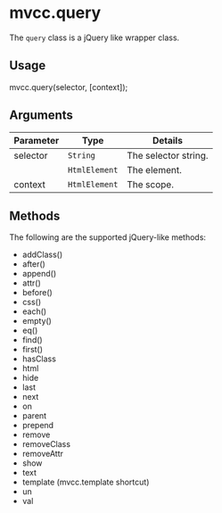 # mvcc.query

The `query` class is a jQuery like wrapper class.

## Usage

mvcc.query(selector, [context]);

## Arguments

| Parameter    | Type          | Details                         |
| ------------ | ------------- | ------------------------------- |
| selector     | `String`      | The selector string.            |
|              | `HtmlElement` | The element.                    |
| context      | `HtmlElement` | The scope.                      |

## Methods

The following are the supported jQuery-like methods:

* addClass()
* after()
* append()
* attr()
* before()
* css()
* each()
* empty()
* eq()
* find()
* first()
* hasClass
* html
* hide
* last
* next
* on
* parent
* prepend
* remove
* removeClass
* removeAttr
* show
* text
* template (mvcc.template shortcut)
* un
* val

